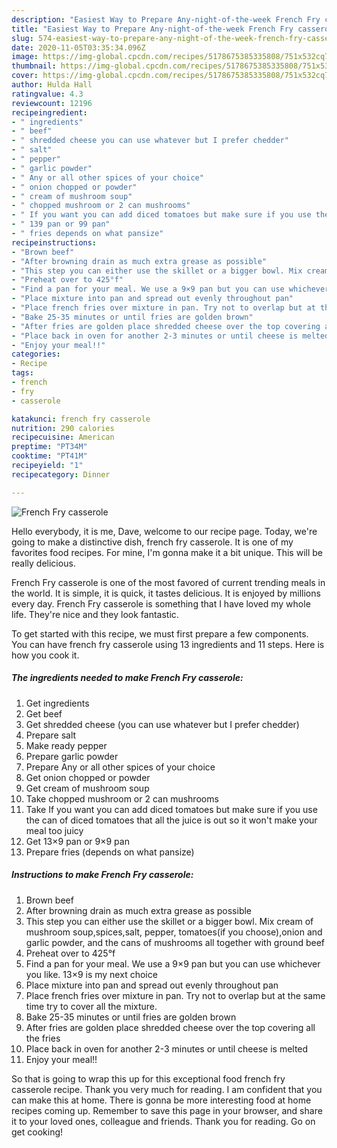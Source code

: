 ```yaml
---
description: "Easiest Way to Prepare Any-night-of-the-week French Fry casserole"
title: "Easiest Way to Prepare Any-night-of-the-week French Fry casserole"
slug: 574-easiest-way-to-prepare-any-night-of-the-week-french-fry-casserole
date: 2020-11-05T03:35:34.096Z
image: https://img-global.cpcdn.com/recipes/5178675385335808/751x532cq70/french-fry-casserole-recipe-main-photo.jpg
thumbnail: https://img-global.cpcdn.com/recipes/5178675385335808/751x532cq70/french-fry-casserole-recipe-main-photo.jpg
cover: https://img-global.cpcdn.com/recipes/5178675385335808/751x532cq70/french-fry-casserole-recipe-main-photo.jpg
author: Hulda Hall
ratingvalue: 4.3
reviewcount: 12196
recipeingredient:
- " ingredients"
- " beef"
- " shredded cheese you can use whatever but I prefer chedder"
- " salt"
- " pepper"
- " garlic powder"
- " Any or all other spices of your choice"
- " onion chopped or powder"
- " cream of mushroom soup"
- " chopped mushroom or 2 can mushrooms"
- " If you want you can add diced tomatoes but make sure if you use the can of diced tomatoes that all the juice is out so it wont make your meal too juicy"
- " 139 pan or 99 pan"
- " fries depends on what pansize"
recipeinstructions:
- "Brown beef"
- "After browning drain as much extra grease as possible"
- "This step you can either use the skillet or a bigger bowl. Mix cream of mushroom soup,spices,salt, pepper, tomatoes(if you choose),onion and garlic powder, and the cans of mushrooms all together with ground beef"
- "Preheat over to 425°f"
- "Find a pan for your meal. We use a 9×9 pan but you can use whichever you like. 13×9 is my next choice"
- "Place mixture into pan and spread out evenly throughout pan"
- "Place french fries over mixture in pan. Try not to overlap but at the same time try to cover all the mixture."
- "Bake 25-35 minutes or until fries are golden brown"
- "After fries are golden place shredded cheese over the top covering all the fries"
- "Place back in oven for another 2-3 minutes or until cheese is melted"
- "Enjoy your meal!!"
categories:
- Recipe
tags:
- french
- fry
- casserole

katakunci: french fry casserole 
nutrition: 290 calories
recipecuisine: American
preptime: "PT34M"
cooktime: "PT41M"
recipeyield: "1"
recipecategory: Dinner

---
```



![French Fry casserole](https://img-global.cpcdn.com/recipes/5178675385335808/751x532cq70/french-fry-casserole-recipe-main-photo.jpg)

Hello everybody, it is me, Dave, welcome to our recipe page. Today, we're going to make a distinctive dish, french fry casserole. It is one of my favorites food recipes. For mine, I'm gonna make it a bit unique. This will be really delicious.

French Fry casserole is one of the most favored of current trending meals in the world. It is simple, it is quick, it tastes delicious. It is enjoyed by millions every day. French Fry casserole is something that I have loved my whole life. They're nice and they look fantastic.




To get started with this recipe, we must first prepare a few components. You can have french fry casserole using 13 ingredients and 11 steps. Here is how you cook it.

<!--inarticleads1-->

##### The ingredients needed to make French Fry casserole:

1. Get  ingredients
1. Get  beef
1. Get  shredded cheese (you can use whatever but I prefer chedder)
1. Prepare  salt
1. Make ready  pepper
1. Prepare  garlic powder
1. Prepare  Any or all other spices of your choice
1. Get  onion chopped or powder
1. Get  cream of mushroom soup
1. Take  chopped mushroom or 2 can mushrooms
1. Take  If you want you can add diced tomatoes but make sure if you use the can of diced tomatoes that all the juice is out so it won&#39;t make your meal too juicy
1. Get  13×9 pan or 9×9 pan
1. Prepare  fries (depends on what pansize)




<!--inarticleads2-->

##### Instructions to make French Fry casserole:

1. Brown beef
1. After browning drain as much extra grease as possible
1. This step you can either use the skillet or a bigger bowl. Mix cream of mushroom soup,spices,salt, pepper, tomatoes(if you choose),onion and garlic powder, and the cans of mushrooms all together with ground beef
1. Preheat over to 425°f
1. Find a pan for your meal. We use a 9×9 pan but you can use whichever you like. 13×9 is my next choice
1. Place mixture into pan and spread out evenly throughout pan
1. Place french fries over mixture in pan. Try not to overlap but at the same time try to cover all the mixture.
1. Bake 25-35 minutes or until fries are golden brown
1. After fries are golden place shredded cheese over the top covering all the fries
1. Place back in oven for another 2-3 minutes or until cheese is melted
1. Enjoy your meal!!




So that is going to wrap this up for this exceptional food french fry casserole recipe. Thank you very much for reading. I am confident that you can make this at home. There is gonna be more interesting food at home recipes coming up. Remember to save this page in your browser, and share it to your loved ones, colleague and friends. Thank you for reading. Go on get cooking!
